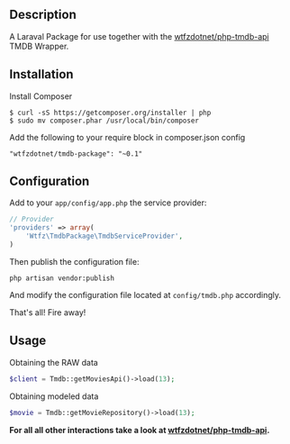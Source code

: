 Description
----------------

A Laraval Package for use together with the [wtfzdotnet/php-tmdb-api](https://github.com/wtfzdotnet/php-tmdb-api) TMDB Wrapper.

Installation
------------
Install Composer

```
$ curl -sS https://getcomposer.org/installer | php
$ sudo mv composer.phar /usr/local/bin/composer
```

Add the following to your require block in composer.json config

```
"wtfzdotnet/tmdb-package": "~0.1"
```

Configuration
----------------
Add to your `app/config/app.php` the service provider:

```php
// Provider
'providers' => array(
    'Wtfz\TmdbPackage\TmdbServiceProvider',
)
```

Then publish the configuration file:

```
php artisan vendor:publish
```

And modify the configuration file located at `config/tmdb.php` accordingly.

That's all! Fire away!

Usage
----------------

Obtaining the RAW data

```php
$client = Tmdb::getMoviesApi()->load(13);
```

Obtaining modeled data

```php
$movie = Tmdb::getMovieRepository()->load(13);
```

**For all all other interactions take a look at [wtfzdotnet/php-tmdb-api](https://github.com/wtfzdotnet/php-tmdb-api).**
